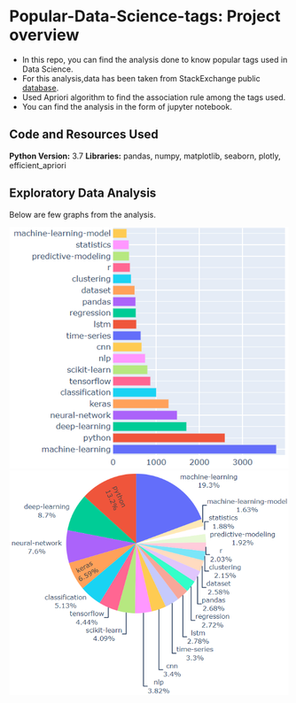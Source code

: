 # Popular-Data-Science-tags: Project overview

- In this repo, you can find the analysis done to know popular tags used in Data Science. 
- For this analysis,data has been taken from StackExchange public [database](https://data.stackexchange.com/datascience/query/new).
- Used Apriori algorithm to find the association rule among the tags used. 
- You can find the analysis in the form of jupyter notebook.



## Code and Resources Used
**Python Version:** 3.7
**Libraries:** pandas, numpy, matplotlib, seaborn, plotly, efficient_apriori


## Exploratory Data Analysis
Below are few graphs from the analysis.

![alt text](https://github.com/Mattobad/Data-Analysis/blob/master/Popular-Data-Science-Tags/bargraph_tags.PNG "Count of top 20 Data Science tags")
![alt text](https://github.com/Mattobad/Data-Analysis/blob/master/Popular-Data-Science-Tags/pie_tags.PNG "Percentage of top 20 Data Science tags")
